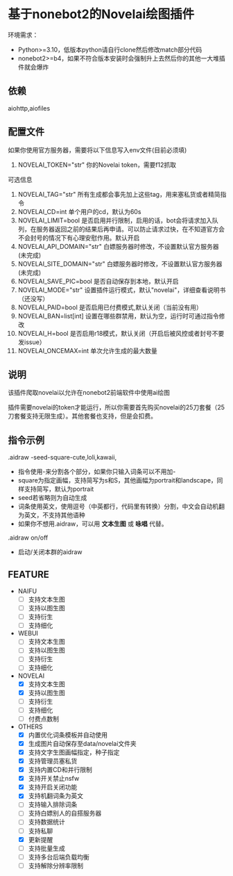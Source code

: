 # 基于nonebot2的Novelai绘图插件
环境需求：
- Python>=3.10，低版本python请自行clone然后修改match部分代码
- nonebot2>=b4，如果不符合版本安装时会强制升上去然后你的其他一大堆插件就会爆炸
## 依赖
aiohttp,aiofiles
## 配置文件
如果你使用官方服务器，需要将以下信息写入env文件(目前必须填)

1. NOVELAI_TOKEN="str"   你的Novelai token，需要f12抓取

可选信息

1. NOVELAI_TAG="str"   所有生成都会事先加上这些tag，用来塞私货或者精简指令
2. NOVELAI_CD=int   单个用户的cd，默认为60s
3. NOVELAI_LIMIT=bool   是否启用并行限制，启用的话，bot会将请求加入队列，在服务器返回之前的结果后再申请。可以防止请求过快，在不知道官方会不会封号的情况下有心理安慰作用。默认开启
4. NOVELAI_API_DOMAIN="str"  白嫖服务器时修改，不设置默认官方服务器(未完成)
5. NOVELAI_SITE_DOMAIN="str"  白嫖服务器时修改，不设置默认官方服务器(未完成)
6. NOVELAI_SAVE_PIC=bool  是否自动保存到本地，默认开启
7. NOVELAI_MODE="str"   设置插件运行模式，默认"novelai"，详细查看说明书（还没写）
8. NOVELAI_PAID=bool   是否启用已付费模式,默认关闭（当前没有用）
9. NOVELAI_BAN=list[int] 设置在哪些群禁用，默认为空，运行时可通过指令修改
10. NOVELAI_H=bool 是否启用r18模式，默认关闭（开启后被风控或者封号不要发issue）
10. NOVELAI_ONCEMAX=int 单次允许生成的最大数量

## 说明
该插件爬取novelai以允许在nonebot2前端软件中使用ai绘图

插件需要novelai的token才能运行，所以你需要首先购买novelai的25刀套餐（25刀套餐支持无限生成）。其他套餐也支持，但是会扣费。
## 指令示例

.aidraw -seed-square-cute,loli,kawaii,
- 指令使用-来分割各个部分，如果你只输入词条可以不用加-
- square为指定画幅，支持简写为s和S，其他画幅为portrait和landscape，同样支持简写，默认为portrait
- seed若省略则为自动生成
- 词条使用英文，使用逗号（中英都行，代码里有转换）分割，中文会自动机翻为英文，不支持其他语种
- 如果你不想用.aidraw，可以用 **文本生图** 或 **咏唱** 代替。

.aidraw on/off
- 启动/关闭本群的aidraw

## FEATURE
- NAIFU
    - [ ] 支持文本生图
    - [ ] 支持以图生图
    - [ ] 支持衍生
    - [ ] 支持细化
- WEBUI
    - [ ] 支持文本生图
    - [ ] 支持以图生图
    - [ ] 支持衍生
    - [ ] 支持细化
- NOVELAI
    - [x] 支持文本生图
    - [x] 支持以图生图
    - [ ] 支持衍生
    - [ ] 支持细化
    - [ ] 付费点数制
- OTHERS
    - [x] 内置优化词条模板并自动使用
    - [x] 生成图片自动保存至data/novelai文件夹
    - [x] 支持文字生图画幅指定，种子指定
    - [x] 支持管理员塞私货
    - [x] 支持内置CD和并行限制
    - [x] 支持开关禁止nsfw
    - [x] 支持开启关闭功能
    - [x] 支持机翻词条为英文
    - [ ] 支持输入排除词条
    - [ ] 支持白嫖别人的自搭服务器
    - [ ] 支持数据统计
    - [ ] 支持私聊
    - [x] 更新提醒
    - [ ] 支持批量生成
    - [ ] 支持多台后端负载均衡
    - [ ] 支持解除分辨率限制
